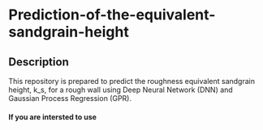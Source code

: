 # Prediction-of-the-equivalent-sandgrain-height

## Description
This repository is prepared to predict the roughness equivalent sandgrain height, k_s, for a rough wall using Deep Neural Network (DNN) and Gaussian Process Regression (GPR).

#### If you are intersted to use 
